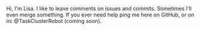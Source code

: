 Hi, I'm Lisa. I like to leave comments on issues and commits. Sometimes I'll even merge something. If you ever need help ping me here on GitHub, or on irc @TaskClusterRobot (coming soon).

